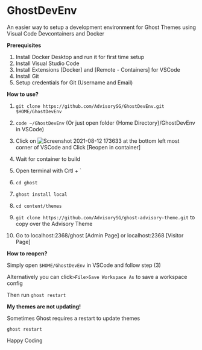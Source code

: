 # GhostDevEnv
An easier way to setup a development environment for Ghost Themes using Visual Code Devcontainers and Docker

**Prerequisites**
1) Install Docker Desktop and run it for first time setup
2) Install Visual Studio Code 
3) Install Extensions [Docker] and [Remote - Containers] for VSCode
4) Install Git 
5) Setup credentials for Git (Username and Email)

**How to use?**

1) `git clone https://github.com/AdvisorySG/GhostDevEnv.git $HOME/GhostDevEnv` 

2) `code ~/GhostDevEnv` (Or just open folder {Home Directory}/GhostDevEnv in VSCode)

3) Click on ![Screenshot 2021-08-12 173633](https://user-images.githubusercontent.com/88506363/129174878-1baa1c09-72b6-4556-b06a-86864bac3c52.png) at the bottom left most corner of VSCode and Click [Reopen in container]
4) Wait for container to build
5) Open terminal with Crtl + `
6) `cd ghost`
7) `ghost install local`
8) `cd content/themes`
9) `git clone https://github.com/AdvisorySG/ghost-advisory-theme.git` to copy over the Advisory Theme
10) Go to localhost:2368/ghost [Admin Page] or localhost:2368 [Visitor Page]


**How to reopen?**

Simply open `$HOME/GhostDevEnv` in VSCode and follow step (3)

Alternatively you can click`>File>Save Workspace As` to save a workspace config 

Then run `ghost restart`


**My themes are not updating!**

Sometimes Ghost requires a restart to update themes

`ghost restart`


Happy Coding
